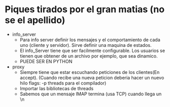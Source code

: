 # Piques tirados por el gran matias (no se el apellido)
- info_server
    - Para info server definir los mensajes y el comportamiento de cada uno (cliente y servidor). Sirve definir una maquina de estados.
    - El info_Server tiene que ser facilmente configurable. Los usuarios se tienen que obtener de un archivo por ejemplo, que sea dinamico.
    - PUEDE SER EN PYTHON
- proxy
    - Siempre tiene que estar escuchando peticiones de los clientes(En accept). (Cuando recibe una nueva peticion deberia hacer un nuevo hilo flags: -p threads para el compilador)
    - Importar las bibliotecas de threads
    - Sabemos que un mensaje IMAP termina (usa TCP) cuando llega un \n